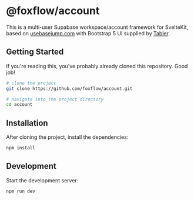 # @foxflow/account

This is a multi-user Supabase workspace/account framework for SvelteKit, based on [usebasejump.com](https://usebasejump.com) with Bootstrap 5 UI supplied by [Tabler](https://tabler.io).

## Getting Started

If you're reading this, you've probably already cloned this repository. Good job!

```bash
# clone the project
git clone https://github.com/foxflow/account.git

# navigate into the project directory
cd account
```

## Installation
After cloning the project, install the dependencies:

```bash
npm install
```

## Development
Start the development server:
```bash
npm run dev
```
